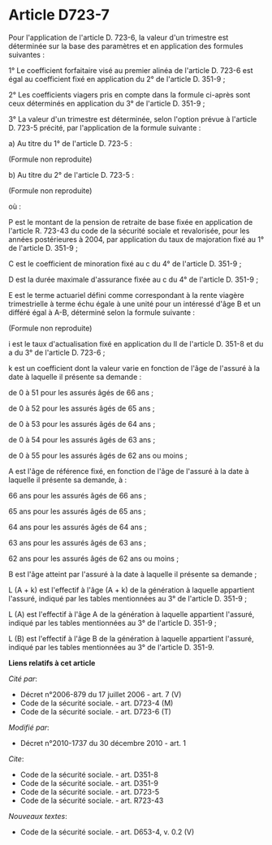 # Article D723-7

Pour l'application de l'article D. 723-6, la valeur d'un trimestre est déterminée sur la base des paramètres et en
application des formules suivantes : 

1° Le coefficient forfaitaire visé au premier alinéa de l'article D. 723-6 est égal au coefficient fixé en application du 2°
de l'article D. 351-9 ; 

2° Les coefficients viagers pris en compte dans la formule ci-après sont ceux déterminés en application du 3° de l'article D.
351-9 ; 

3° La valeur d'un trimestre est déterminée, selon l'option prévue à l'article D. 723-5 précité, par l'application de la
formule suivante : 

a) Au titre du 1° de l'article D. 723-5 : 

(Formule non reproduite) 

b) Au titre du 2° de l'article D. 723-5 : 

(Formule non reproduite) 

où : 

P est le montant de la pension de retraite de base fixée en application de l'article R. 723-43 du code de la sécurité sociale
et revalorisée, pour les années postérieures à 2004, par application du taux de majoration fixé au 1° de l'article D.
351-9 ; 

C est le coefficient de minoration fixé au c du 4° de l'article D. 351-9 ; 

D est la durée maximale d'assurance fixée au c du 4° de l'article D. 351-9 ; 

E est le terme actuariel défini comme correspondant à la rente viagère trimestrielle à terme échu égale à une unité pour un
intéressé d'âge B et un différé égal à A-B, déterminé selon la formule suivante : 

(Formule non reproduite) 

i est le taux d'actualisation fixé en application du II de l'article D. 351-8 et du a du 3° de l'article D. 723-6 ; 

k est un coefficient dont la valeur varie en fonction de l'âge de l'assuré à la date à laquelle il présente sa demande : 

de 0 à 51 pour les assurés âgés de 66 ans ; 

de 0 à 52 pour les assurés âgés de 65 ans ; 

de 0 à 53 pour les assurés âgés de 64 ans ; 

de 0 à 54 pour les assurés âgés de 63 ans ; 

de 0 à 55 pour les assurés âgés de 62 ans ou moins ;  

A est l'âge de référence fixé, en fonction de l'âge de l'assuré à la date à laquelle il présente sa demande, à : 

66 ans pour les assurés âgés de 66 ans ; 

65 ans pour les assurés âgés de 65 ans ; 

64 ans pour les assurés âgés de 64 ans ; 

63 ans pour les assurés âgés de 63 ans ; 

62 ans pour les assurés âgés de 62 ans ou moins ;

B est l'âge atteint par l'assuré à la date à laquelle il présente sa demande ; 

L (A + k) est l'effectif à l'âge (A + k) de la génération à laquelle appartient l'assuré, indiqué par les tables mentionnées
au 3° de l'article D. 351-9 ; 

L (A) est l'effectif à l'âge A de la génération à laquelle appartient l'assuré, indiqué par les tables mentionnées au 3° de
l'article D. 351-9 ; 

L (B) est l'effectif à l'âge B de la génération à laquelle appartient l'assuré, indiqué par les tables mentionnées au 3° de
l'article D. 351-9.

**Liens relatifs à cet article**

_Cité par_:

  - Décret n°2006-879 du 17 juillet 2006 - art. 7 (V)
  - Code de la sécurité sociale. - art. D723-4 (M)
  - Code de la sécurité sociale. - art. D723-6 (T)

_Modifié par_:

  - Décret n°2010-1737 du 30 décembre 2010 - art. 1

_Cite_:

  - Code de la sécurité sociale. - art. D351-8
  - Code de la sécurité sociale. - art. D351-9
  - Code de la sécurité sociale. - art. D723-5
  - Code de la sécurité sociale. - art. R723-43

_Nouveaux textes_:

  - Code de la sécurité sociale. - art. D653-4, v. 0.2 (V)
